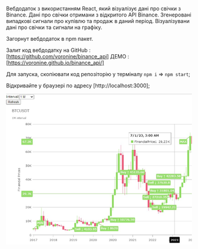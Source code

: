 Вебдодаток з використанням React, який візуалізує дані про свічки з Binance.
Дані про свічки отримани з відкритого API Binance.
Згенеровані випадкові сигнали про купівлю та продаж в даний період.
Візуалізувани дані про свічки та сигнали на графіку.

Загорнут вебдодаток в npm пакет.


Залит код вебдодатку на GitHub : [https://github.com/voronine/binance_api]
ДЕМО : [https://voronine.github.io/binance_api/]


Для запуска, скопіювати код репозіторію у терміналу `npm i` => `npm start`;

Відкривайте у браузері по адресу [http://localhost:3000];

![Image alt](https://github.com/voronine/binance_api/blob/master/src/img/Screenshot_8.jpg)
